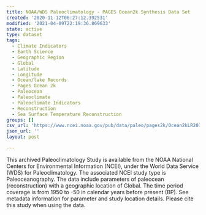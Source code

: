 ```yaml
---
title: NOAA/WDS Paleoclimatology - PAGES Ocean2k Synthesis Data Set
created: '2020-11-12T06:27:12.392531'
modified: '2021-04-09T22:19:36.869633'
state: active
type: dataset
tags:
  - Climate Indicators
  - Earth Science
  - Geographic Region
  - Global
  - Latitude
  - Longitude
  - Ocean/lake Records
  - Pages Ocean 2k
  - Paleocean
  - Paleoclimate
  - Paleoclimate Indicators
  - Reconstruction
  - Sea Surface Temperature Reconstruction
groups: []
csv_url: 'https://www.ncei.noaa.gov/pub/data/paleo/pages2k/Ocean2kLR2015sst.csv'
json_url: ''
layout: post

---
```

This archived Paleoclimatology Study is available from the NOAA National Centers for Environmental Information (NCEI), under the World Data Service (WDS) for Paleoclimatology. The associated NCEI study type is Paleoceanography. The data include parameters of paleocean (reconstruction) with a geographic location of Global. The time period coverage is from 1950 to -50 in calendar years before present (BP). See metadata information for parameter and study location details. Please cite this study when using the data.
